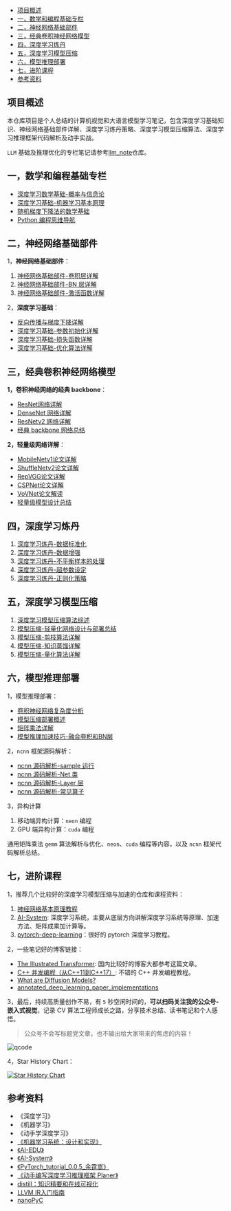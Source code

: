 - [项目概述](#项目概述)
- [一，数学和编程基础专栏](#一数学和编程基础专栏)
- [二，神经网络基础部件](#二神经网络基础部件)
- [三，经典卷积神经网络模型](#三经典卷积神经网络模型)
- [四，深度学习炼丹](#四深度学习炼丹)
- [五，深度学习模型压缩](#五深度学习模型压缩)
- [六，模型推理部署](#六模型推理部署)
- [七，进阶课程](#七进阶课程)
- [参考资料](#参考资料)

## 项目概述

本仓库项目是个人总结的计算机视觉和大语言模型学习笔记，包含深度学习基础知识、神经网络基础部件详解、深度学习炼丹策略、深度学习模型压缩算法、深度学习推理框架代码解析及动手实战。

`LLM` 基础及推理优化的专栏笔记请参考[llm_note](https://github.com/HarleysZhang/llm_note)仓库。

## 一，数学和编程基础专栏

- [深度学习数学基础-概率与信息论](./1-math_ml_basic/深度学习数学基础-概率与信息论.md)
- [深度学习基础-机器学习基本原理](./1-math_ml_basic/深度学习基础-机器学习基本原理.md)
- [随机梯度下降法的数学基础](./1-math_ml_basic/随机梯度下降法的数学基础.md)
- [Python 编程思维导航](./1-math_ml_basic/python_learn_xmind)

## 二，神经网络基础部件

1，**神经网络基础部件**：

1. [神经网络基础部件-卷积层详解](./2-deep_learning_basic/神经网络基础部件-卷积层详解.md)
2. [神经网络基础部件-BN 层详解](./2-deep_learning_basic/神经网络基础部件-BN层详解.md)
3. [神经网络基础部件-激活函数详解](./2-deep_learning_basic/神经网络基础部件-激活函数详解.md)

2，**深度学习基础**：

- [反向传播与梯度下降详解](2-deep_learning_basic/反向传播与梯度下降详解.md)
- [深度学习基础-参数初始化详解](./2-deep_learning_basic/深度学习基础-参数初始化详解.md)
- [深度学习基础-损失函数详解](./2-deep_learning_basic/深度学习基础-损失函数详解.md)
- [深度学习基础-优化算法详解](./2-deep_learning_basic/深度学习基础-优化算法详解.md)

## 三，经典卷积神经网络模型

**1，卷积神经网络的经典 backbone**：

- [ResNet网络详解](3-classic_backbone/ResNet网络详解.md)
- [DenseNet 网络详解](3-classic_backbone/DenseNet论文解读.md)
- [ResNetv2 网络详解](3-classic_backbone/ResNetv2论文解读.md)
- [经典 backbone 网络总结](3-classic_backbone/经典backbone总结.md)

**2，轻量级网络详解**：

- [MobileNetv1论文详解](3-classic_backbone/efficient_cnn/MobileNetv1论文详解.md)
- [ShuffleNetv2论文详解](3-classic_backbone/efficient_cnn/ShuffleNetv2论文详解.md)
- [RepVGG论文详解](3-classic_backbone/efficient_cnn/RepVGG论文详解.md)
- [CSPNet论文详解](3-classic_backbone/efficient_cnn/CSPNet论文详解.md)
- [VoVNet论文解读](3-classic_backbone/efficient_cnn/VoVNet论文解读.md)
- [轻量级模型设计总结](5-model_compression/模型压缩-轻量化网络总结.md)

## 四，深度学习炼丹

1. [深度学习炼丹-数据标准化](./4-deep_learning_alchemy/深度学习炼丹-数据标准化.md)
2. [深度学习炼丹-数据增强](./4-deep_learning_alchemy/深度学习炼丹-数据增强.md)
3. [深度学习炼丹-不平衡样本的处理](./4-deep_learning_alchemy/深度学习炼丹-不平衡样本的处理.md)
4. [深度学习炼丹-超参数设定](./4-deep_learning_alchemy/深度学习炼丹-超参数调整.md)
5. [深度学习炼丹-正则化策略](./4-deep_learning_alchemy/深度学习炼丹-正则化策略.md)

## 五，深度学习模型压缩

1. [深度学习模型压缩算法综述](./5-model_compression/深度学习模型压缩方法概述.md)
2. [模型压缩-轻量化网络设计与部署总结](./5-model_compression/模型压缩-轻量化网络详解.md)
3. [模型压缩-剪枝算法详解](./5-model_compression/模型压缩-剪枝算法详解.md)
4. [模型压缩-知识蒸馏详解](./5-model_compression/模型压缩-知识蒸馏详解.md)
5. [模型压缩-量化算法详解](./5-model_compression/模型压缩-量化算法概述.md)

## 六，模型推理部署

1，模型推理部署：

- [卷积神经网络复杂度分析](./6-model_deploy/卷积神经网络复杂度分析.md)
- [模型压缩部署概述](./6-model_deploy/模型压缩部署概述.md)
- [矩阵乘法详解](./6-model_deploy/卷积算法优化.md)
- [模型推理加速技巧-融合卷积和BN层](./6-model_deploy/模型推理加速技巧-融合卷积和BN层.md)

2，`ncnn` 框架源码解析：

- [ncnn 源码解析-sample 运行](5-model_deploy/ncnn源码解析/ncnn源码解析-sample运行.md)
- [ncnn 源码解析-Net 类](5-model_deploy/ncnn源码解析/ncnn源码解析-Net类.md)
- [ncnn 源码解析-Layer 层](5-model_deploy/ncnn源码解析/ncnn源码解析-Layer层.md)
- [ncnn 源码解析-常见算子](../5-model_deploy/ncnn源码解析/ncnn源码解析-常见算子.md)

3，异构计算

1. 移动端异构计算：`neon` 编程
2. GPU 端异构计算：`cuda` 编程

通用矩阵乘法 `gemm` 算法解析与优化、`neon`、`cuda` 编程等内容，以及 `ncnn` 框架代码解析总结。

## 七，进阶课程

1，推荐几个比较好的深度学习模型压缩与加速的仓库和课程资料：

1. [神经网络基本原理教程](https://github.com/microsoft/ai-edu/blob/master/%E5%9F%BA%E7%A1%80%E6%95%99%E7%A8%8B/A2-%E7%A5%9E%E7%BB%8F%E7%BD%91%E7%BB%9C%E5%9F%BA%E6%9C%AC%E5%8E%9F%E7%90%86/%E7%AC%AC8%E6%AD%A5%20-%20%E5%8D%B7%E7%A7%AF%E7%A5%9E%E7%BB%8F%E7%BD%91%E7%BB%9C/17.1-%E5%8D%B7%E7%A7%AF%E7%9A%84%E5%89%8D%E5%90%91%E8%AE%A1%E7%AE%97%E5%8E%9F%E7%90%86.md)
2. [AI-System](https://microsoft.github.io/AI-System/): 深度学习系统，主要从底层方向讲解深度学习系统等原理、加速方法、矩阵成乘加计算等。
3. [pytorch-deep-learning](https://github.com/mrdbourke/pytorch-deep-learning)：很好的 pytorch 深度学习教程。

2，一些笔记好的博客链接：

- [The Illustrated Transformer](http://jalammar.github.io/illustrated-transformer/): 国内比较好的博客大都参考这篇文章。
- [C++ 并发编程（从C++11到C++17）](https://paul.pub/cpp-concurrency/): 不错的 C++ 并发编程教程。
- [What are Diffusion Models?](https://lilianweng.github.io/posts/2021-07-11-diffusion-models/)
- [annotated_deep_learning_paper_implementations](https://github.com/labmlai/annotated_deep_learning_paper_implementations)

3，最后，持续高质量创作不易，有 `5` 秒空闲时间的，**可以扫码关注我的公众号-嵌入式视觉**，记录 CV 算法工程师成长之路，分享技术总结、读书笔记和个人感悟。
> 公众号不会写标题党文章，也不输出给大家带来的焦虑的内容！

![qcode](images/others/qcode.png)

4，Star History Chart：

[![Star History Chart](https://api.star-history.com/svg?repos=HarleysZhang/deep_learning_system&type=Date)](https://star-history.com/#HarleysZhang/deep_learning_system&Date)

## 参考资料

- 《深度学习》
- 《机器学习》
- 《动手学深度学习》
- [《机器学习系统：设计和实现》](https://openmlsys.github.io/index.html)
- [《AI-EDU》](https://ai-edu.openai.wiki/%E5%9F%BA%E7%A1%80%E6%95%99%E7%A8%8B/index.html)
- [《AI-System》](https://github.com/microsoft/AI-System/tree/main/Textbook)
- [《PyTorch_tutorial_0.0.5_余霆嵩》](https://github.com/TingsongYu/PyTorch_Tutorial)
- [《动手编写深度学习推理框架 Planer》](https://github.com/Image-Py/planer)
- [distill：知识精要和在线可视化](https://distill.pub/)
- [LLVM IR入门指南](https://github.com/Evian-Zhang/llvm-ir-tutorial)
- [nanoPyC](https://github.com/vesuppi/nanoPyC/tree/master)
